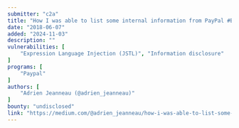 ```yaml
---
submitter: "c2a"
title: "How I was able to list some internal information from PayPal #BugBounty"
date: "2018-06-07"
added: "2024-11-03"
description: ""
vulnerabilities: [
    "Expression Language Injection (JSTL)", "Information disclosure"
]
programs: [
    "Paypal"
]
authors: [
    "Adrien Jeanneau (@adrien_jeanneau)"
]
bounty: "undisclosed"
link: "https://medium.com/@adrien_jeanneau/how-i-was-able-to-list-some-internal-information-from-paypal-bugbounty-ca8d217a397c"
---
```




